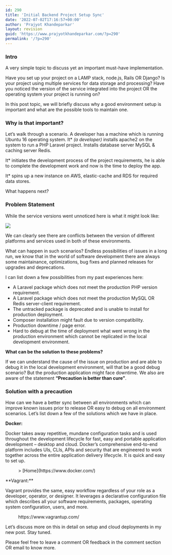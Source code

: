 ```yaml
---
id: 290
title: 'Initial Backend Project Setup Sync'
date: '2022-07-02T17:16:57+00:00'
author: 'Prajyot Khandeparkar'
layout: revision
guid: 'https://www.prajyotkhandeparkar.com/?p=290'
permalink: '/?p=290'
---
```


### Intro

A very simple topic to discuss yet an important must-have implementation.

Have you set up your project on a LAMP stack, node.js, Rails OR Django? Is your project using multiple services for data storage and processing? Have you noticed the version of the service integrated into the project OR the operating system your project is running on?

In this post topic, we will briefly discuss why a good environment setup is important and what are the possible tools to maintain one.

### Why is that important?

Let’s walk through a scenario. A developer has a machine which is running Ubuntu 16 operating system. It\* *(a developer)* installs apache2 on the system to run a PHP Laravel project. Installs database server MySQL &amp; caching server Redis.

It\* initiates the development process of the project requirements, he is able to complete the development work and now is the time to deploy the app.

It\* spins up a new instance on AWS, elastic-cache and RDS for required data stores.

What happens next?

### Problem Statement

While the service versions went unnoticed here is what it might look like:

![](https://lh3.googleusercontent.com/HeNgt-HUL0CQZCBDDm2Vn-3EJ6XhsJGPSwlo_uSr8JTCICXzxSmkE1jXTPo-Wsb5kSDMhJnd00B9nkazEfcvqVTZ0--gww-Iry1QKId9-7X_RhyzHs9PNBmZ9r-r8fbprVB19aCrdMk9OnlNSg)

We can clearly see there are conflicts between the version of different platforms and services used in both of these environments.

What can happen in such scenarios? Endless possibilities of issues in a long run, we know that in the world of software development there are always some maintainance, optimizations, bug fixes and planned releases for upgrades and deprecations.

I can list down a few possibilities from my past experiences here:

- A Laravel package which does not meet the production PHP version requirement.
- A Laravel package which does not meet the production MySQL OR Redis server-client requirement.
- The untracked package is deprecated and is unable to install for production deployment.
- Composer installation might fault due to version compatibility.
- Production downtime / page error.
- Hard to debug at the time of deployment what went wrong in the production environment which cannot be replicated in the local development environment.

**What can be the solution to these problems?**

If we can understand the cause of the issue on production and are able to debug it in the local development environment, will that be a good debug scenario? But the production application might face downtime. We also are aware of the statement **“Precaution is better than cure”**.

### Solution with a precaution

How can we have a better sync between all environments which can improve known issues prior to release OR easy to debug on all environment scenarios. Let’s list down a few of the solutions which we have in place.

**Docker:**

Docker takes away repetitive, mundane configuration tasks and is used throughout the development lifecycle for fast, easy and portable application development – desktop and cloud. Docker’s comprehensive end-to-end platform includes UIs, CLIs, APIs and security that are engineered to work together across the entire application delivery lifecycle. It is quick and easy to set up.

<figure class="wp-block-embed is-type-wp-embed is-provider-docker wp-block-embed-docker"><div class="wp-block-embed__wrapper">> [Home](https://www.docker.com/)

<iframe class="wp-embedded-content" data-secret="IrvTmV5FWO" frameborder="0" height="338" marginheight="0" marginwidth="0" sandbox="allow-scripts" scrolling="no" security="restricted" src="https://www.docker.com/embed/#?secret=P6brxphqQn#?secret=IrvTmV5FWO" style="position: absolute; clip: rect(1px, 1px, 1px, 1px);" title="“Home” — Docker" width="600"></iframe></div></figure>**Vagrant:**

Vagrant provides the same, easy workflow regardless of your role as a developer, operator, or designer. It leverages a declarative configuration file which describes all your software requirements, packages, operating system configuration, users, and more.

<figure class="wp-block-embed"><div class="wp-block-embed__wrapper">https://www.vagrantup.com/ </div></figure>Let’s discuss more on this in detail on setup and cloud deployments in my new post. Stay tuned.

Please feel free to leave a comment OR feedback in the comment section OR email to know more.